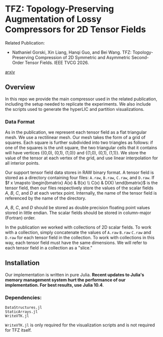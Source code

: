 # TFZ: Topology-Preserving Augmentation of Lossy Compressors for 2D Tensor Fields

Related Publication:

- Nathaniel Gorski, Xin Liang, Hanqi Guo, and Bei Wang. TFZ: Topology-Preserving Compression of 2D Symmetric and
Asymmetric Second-Order Tensor Fields. IEEE TVCG 2026.

[arxiv](https://www.arxiv.org/abs/2508.09235)

## Overview

In this repo we provide the main compressor used in the related publication, including the setup needed to replicate the experiments. We also include the scripts used to generate the hyperLIC and partition visualizations.

### Data Format

As in the publication, we represent each tensor field as a flat triangular mesh. We use a rectilinear mesh. Our mesh takes the form of a grid of squares. Each square is further subdivided into two triangles as follows: if one of the squares is the unit square, the two triangular cells that it contains will have vertices {(0,0), (0,1), (1,0)} and {(1,0), (0,1), (1,1)}. We store the value of the tensor at each vertex of the grid, and use linear interpolation for all interior points.

Our support tensor field data stores in RAW binary format. A tensor field is stored as a directory containing four files: ```A.raw```, ```B.raw```, ```C.raw```, and ```D.raw```. If $f x \mapsto \begin{bmatrix} A(x) & B(x) \\ C(x) & D(X) \end{bmatrix}$ is the tensor field, then our files respectively store the values of the scalar fields $A$, $B$, $C$, and $D$ at each vertex point. Internally, the name of the tensor field is referenced by the name of the directory.

$A$, $B$, $C$, and $D$ should be stored as double precision floating point values stored in little endian. The scalar fields should be stored in column-major (Fortran) order.

In the publication we worked with collections of 2D scalar fields. To work with a collection, simply concatenate the values of ```A.raw``` ```B.raw``` ```C.raw``` and ```D.raw``` for each tensor field in the collection. To work with collections in this way, each tensor field must have the same dimensions. We will refer to each tensor field in a collection as a "slice."

## Installation

Our implementation is written in pure Julia. **Recent updates to Julia's memory management system hurt the performance of our implementation. For best results, use Julia 10.4**.

### Dependencies:

```
DataStructures.jl
StaticArrays.jl
WriteVTK.jl
```

```WriteVTK.jl``` is only required for the visualization scripts and is not required for TFZ itself.